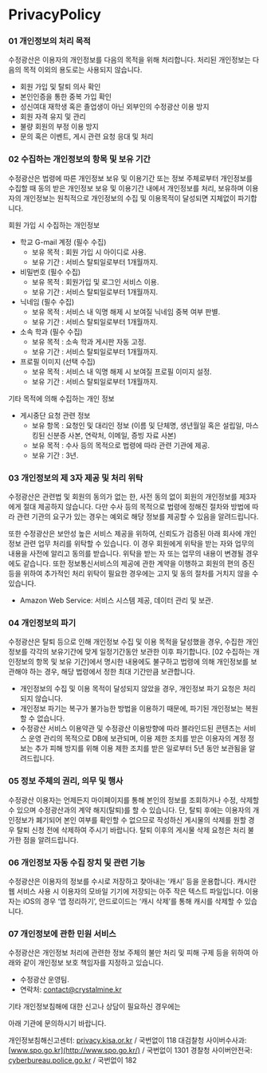 # PrivacyPolicy

### 01 개인정보의 처리 목적  
수정광산은 이용자의 개인정보를 다음의 목적을 위해 처리합니다. 처리된 개인정보는 다음의 목적 이외의 용도로는 사용되지 않습니다.

- 회원 가입 및 탈퇴 의사 확인
- 본인인증을 통한 중복 가입 확인
- 성신여대 재학생 혹은 졸업생이 아닌 외부인의 수정광산 이용 방지
- 회원 자격 유지 및 관리
- 불량 회원의 부정 이용 방지
- 문의 혹은 이벤트, 게시 관련 요청 응대 및 처리


### 02 수집하는 개인정보의 항목 및 보유 기간  
수정광산은 법령에 따른 개인정보 보유 및 이용기간 또는 정보 주체로부터 개인정보를 수집할 때 동의 받은 개인정보 보유 및 이용기간 내에서 개인정보를 처리, 보유하며 이용자의 개인정보는 원칙적으로 개인정보의 수집 및 이용목적이 달성되면 지체없이 파기합니다.

회원 가입 시 수집하는 개인정보
- 학교 G-mail 계정 (필수 수집)
    - 보유 목적 : 회원 가입 시 아이디로 사용.
    - 보유 기간 : 서비스 탈퇴일로부터 1개월까지.
- 비밀번호 (필수 수집)
    - 보유 목적 : 회원가입 및 로그인 서비스 이용.
    - 보유 기간 : 서비스 탈퇴일로부터 1개월까지.
- 닉네임 (필수 수집)
    - 보유 목적 : 서비스 내 익명 해제 시 보여질 닉네임 중복 여부 판별.
    - 보유 기간 : 서비스 탈퇴일로부터 1개월까지.
- 소속 학과 (필수 수집)
    - 보유 목적 : 소속 학과 게시판 자동 고정.
    - 보유 기간 : 서비스 탈퇴일로부터 1개월까지.
- 프로필 이미지 (선택 수집)
    - 보유 목적 : 서비스 내 익명 해제 시 보여질 프로필 이미지 설정.
    - 보유 기간 : 서비스 탈퇴일로부터 1개월까지.

기타 목적에 의해 수집하는 개인 정보
- 게시중단 요청 관련 정보
    - 보유 항목 : 요청인 및 대리인 정보 (이름 및 단체명, 생년월일 혹은 설립일, 마스킹된 신분증 사본, 연락처, 이메일, 증빙 자료 사본)
    - 보유 목적 : 수사 등의 목적으로 법령에 따라 관련 기관에 제공.
    - 보유 기간 : 3년.


### 03 개인정보의 제 3자 제공 및 처리 위탁  
수정광산은 관련법 및 회원의 동의가 없는 한, 사전 동의 없이 회원의 개인정보를 제3자에게 절대 제공하지 않습니다. 다만 수사 등의 목적으로 법령에 정해진 절차와 방법에 따라 관련 기관의 요구가 있는 경우는 예외로 해당 정보를 제공할 수 있음을 알려드립니다. 

또한 수정광산은 보안성 높은 서비스 제공을 위하여, 신뢰도가 검증된 아래 회사에 개인정보 관련 업무 처리를 위탁할 수 있습니다. 이 경우 회원에게 위탁을 받는 자와 업무의 내용을 사전에 알리고 동의를 받습니다. 위탁을 받는 자 또는 업무의 내용이 변경될 경우에도 같습니다. 또한 정보통신서비스의 제공에 관한 계약을 이행하고 회원의 편의 증진 등을 위하여 추가적인 처리 위탁이 필요한 경우에는 고지 및 동의 절차를 거치지 않을 수 있습니다.

- Amazon Web Service: 서비스 시스템 제공, 데이터 관리 및 보관.


### 04 개인정보의 파기  
수정광산은 탈퇴 등으로 인해 개인정보 수집 및 이용 목적을 달성했을 경우, 수집한 개인정보를 각각의 보유기간에 맞게 일정기간동안 보관한 이후 파기합니다. [02 수집하는 개인정보의 항목 및 보유 기간]에서 명시한 내용에도 불구하고 법령에 의해 개인정보를 보관해야 하는 경우, 해당 법령에서 정한 최대 기간만큼 보관합니다.    

- 개인정보의 수집 및 이용 목적이 달성되지 않았을 경우, 개인정보 파기 요청은 처리되지 않습니다.
- 개인정보 파기는 복구가 불가능한 방법을 이용하기 때문에, 파기된 개인정보는 복원할 수 없습니다.
- 수정광산 서비스 이용약관 및 수정광산 이용방향에 따라 블라인드된 콘텐츠는 서비스 운영 관리의 목적으로 DB에 보관되며, 이용 제한 조치를 받은 이용자의 계정 정보는 추가 피해 방지를 위해 이용 제한 조치를 받은 일로부터 5년 동안 보관됨을 알려드립니다.


### 05 정보 주체의 권리, 의무 및 행사  
수정광산 이용자는 언제든지 마이페이지를 통해 본인의 정보를 조회하거나 수정, 삭제할 수 있으며 수정광산과의 계약 해지(탈퇴)를 할 수 있습니다. 단, 탈퇴 후에는 이용자의 개인정보가 폐기되어 본인 여부를 확인할 수 없으므로 작성하신 게시물의 삭제를 원할 경우 탈퇴 신청 전에 삭제하여 주시기 바랍니다. 탈퇴 이후의 게시물 삭제 요청은 처리 불가한 점을 알려드립니다. 


### 06 개인정보 자동 수집 장치 및 관련 기능  
수정광산은 이용자의 정보를 수시로 저장하고 찾아내는 ‘캐시’ 등을 운용합니다. 캐시란 웹 서비스 사용 시 이용자의 모바일 기기에 저장되는 아주 작은 텍스트 파일입니다. 이용자는 iOS의 경우 ‘앱 정리하기’, 안드로이드는 ‘캐시 삭제’를 통해 캐시를 삭제할 수 있습니다.


### 07 개인정보에 관한 민원 서비스  
수정광산은 개인정보 처리에 관련한 정보 주체의 불만 처리 및 피해 구제 등을 위하여 아래와 같이 개인정보 보호 책임자를 지정하고 있습니다.

- 수정광산 운영팀.
- 연락처: contact@crystalmine.kr

기타 개인정보침해에 대한 신고나 상담이 필요하신 경우에는

아래 기관에 문의하시기 바랍니다.

개인정보침해신고센터: [privacy.kisa.or.kr](http://privacy.kisa.or.kr/) / 국번없이 118
대검찰청 사이버수사과: [www.spo.go.kr](http://www.spo.go.kr/) / 국번없이 1301
경찰청 사이버안전국: [cyberbureau.police.go.kr](http://cyberbureau.police.go.kr/) / 국번없이 182
